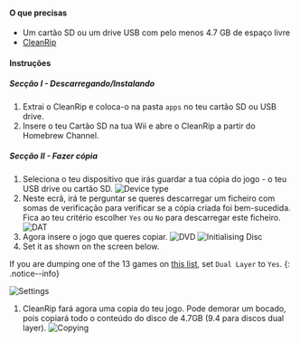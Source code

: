 #### O que precisas

* Um cartão SD ou um drive USB com pelo menos 4.7 GB de espaço livre
* [CleanRip](https://github.com/emukidid/cleanrip/releases/latest)

#### Instruções

##### Secção I - Descarregando/Instalando

1. Extrai o CleanRip e coloca-o na pasta `apps` no teu cartão SD ou USB drive.
1. Insere o teu Cartão SD na tua Wii e abre o CleanRip a partir do Homebrew Channel.

##### Secção II - Fazer cópia

1. Seleciona o teu dispositivo que irás guardar a tua cópia do jogo - o teu USB drive ou cartão SD. ![Device type](/images/CleanRip/2.png)
1. Neste ecrã, irá te perguntar se queres descarregar um ficheiro com somas de verificação para verificar se a cópia criada foi bem-sucedida. Fica ao teu critério escolher `Yes` ou `No` para descarregar este ficheiro. ![DAT](/images/CleanRip/3.png)
1. Agora insere o jogo que queres copiar. ![DVD](/images/CleanRip/4.png) ![Initialising Disc](/images/CleanRip/5.png)
1. Set it as shown on the screen below.

If you are dumping one of the 13 games on [this list](https://wiki.dolphin-emu.org/index.php?title=Category:Dual_Layer_Disc_games), set `Dual Layer` to `Yes`.
{: .notice--info}

![Settings](/images/CleanRip/6.png)
1. CleanRip fará agora uma copia do teu jogo. Pode demorar um bocado, pois copiará todo o conteúdo do disco de 4.7GB (9.4 para discos dual layer). ![Copying](/images/CleanRip/7.png)
